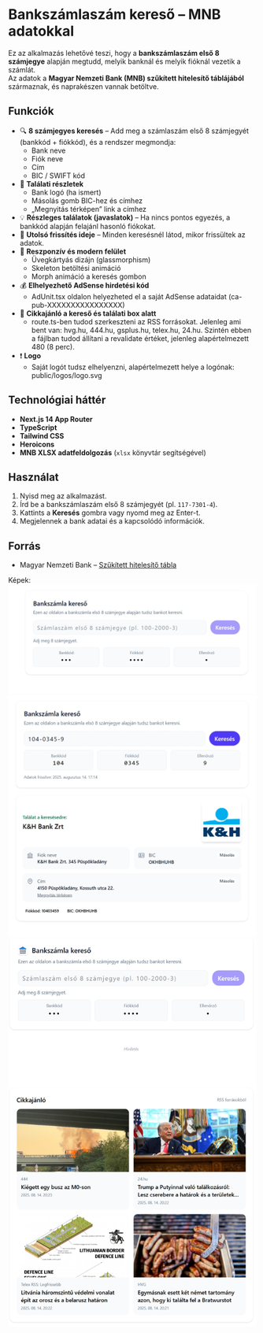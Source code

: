 # Bankszámlaszám kereső – MNB adatokkal

Ez az alkalmazás lehetővé teszi, hogy a **bankszámlaszám első 8 számjegye** alapján
megtudd, melyik banknál és melyik fióknál vezetik a számlát.  
Az adatok a **Magyar Nemzeti Bank (MNB) szűkített hitelesítő táblájából** származnak, és
naprakészen vannak betöltve.

## Funkciók

- 🔍 **8 számjegyes keresés** – Add meg a számlaszám első 8 számjegyét (bankkód + fiókkód), és a rendszer megmondja:
  - Bank neve
  - Fiók neve
  - Cím
  - BIC / SWIFT kód
- 📌 **Találati részletek**
  - Bank logó (ha ismert)
  - Másolás gomb BIC-hez és címhez
  - „Megnyitás térképen” link a címhez
- 💡 **Részleges találatok (javaslatok)** – Ha nincs pontos egyezés, a bankkód alapján felajánl hasonló fiókokat.
- 📆 **Utolsó frissítés ideje** – Minden keresésnél látod, mikor frissültek az adatok.
- 📱 **Reszponzív és modern felület**
  - Üvegkártyás dizájn (glassmorphism)
  - Skeleton betöltési animáció
  - Morph animáció a keresés gombon
- 💰 **Elhelyezhető AdSense hirdetési kód**
  - AdUnit.tsx oldalon helyezheted el a saját AdSense adataidat (ca-pub-XXXXXXXXXXXXXXXX)
- 📰 **Cikkajánló a kereső és találati box alatt**
  - route.ts-ben tudod szerkeszteni az RSS forrásokat. Jelenleg ami bent van: hvg.hu, 444.hu, gsplus.hu, telex.hu, 24.hu. Szintén ebben a fájlban tudod állítani a revalidate értéket, jelenleg alapértelmezett 480 (8 perc).
- ❗ **Logo**
  - Saját logót tudsz elhelyenzni, alapértelmezett helye a logónak: public/logos/logo.svg

## Technológiai háttér

- **Next.js 14 App Router**
- **TypeScript**
- **Tailwind CSS**
- **Heroicons**
- **MNB XLSX adatfeldolgozás** (`xlsx` könyvtár segítségével)

## Használat

1. Nyisd meg az alkalmazást.
2. Írd be a bankszámlaszám első 8 számjegyét (pl. `117-7301-4`).
3. Kattints a **Keresés** gombra vagy nyomd meg az Enter-t.
4. Megjelennek a bank adatai és a kapcsolódó információk.

## Forrás

- Magyar Nemzeti Bank – [Szűkített hitelesítő tábla](https://www.mnb.hu/penzforgalom/a-hazai-penzforgalmi-infrastruktura/hitelesito-tabla)

Képek:
![Bankszámlaszám kereső – főoldal](https://github.com/n0rvyll/bankszamla-kereso/blob/main/readme/01.jpeg)
![Bankszámlaszám kereső találati oldala](https://github.com/n0rvyll/bankszamla-kereso/blob/main/readme/02.jpeg)
![Bankszámlaszám kereső cikkajánlóval](https://github.com/n0rvyll/bankszamla-kereso/blob/main/readme/03.jpeg)